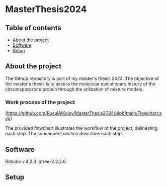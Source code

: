 # MasterThesis2024
## Table of contents 
* [About the project](#About-the-project)
* [Software](#Software)
* [Setup](#Setup)
## About the project
The Github repository is part of my master's thesis 2024. The objective of the master's thesis is to assess the molecular evolutionary history of the circumsporozoite protein through the utilization of mixture models. 
 
### Work process of the project 
(https://github.com/RusulAlKaisy/MasterThesis2024/blob/main/Flowchart.svg)

The provided flowchart illustrates the workflow of the project, delineating each step. The subsequent section describes each step. 


## Software 
Rstudio v.4.2.3
Iqtree-2.2.2.6


## Setup

